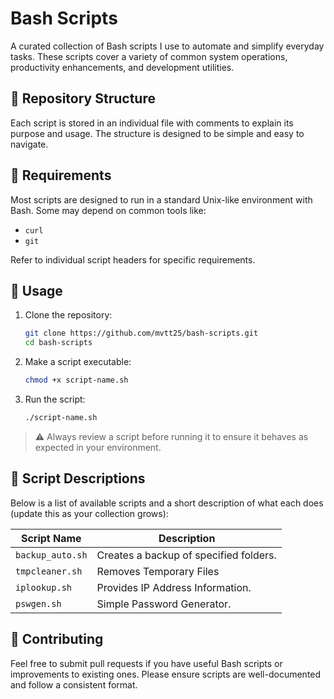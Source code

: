 # Bash Scripts

A curated collection of Bash scripts I use to automate and simplify everyday tasks. These scripts cover a variety of common system operations, productivity enhancements, and development utilities.

## 📁 Repository Structure

Each script is stored in an individual file with comments to explain its purpose and usage. The structure is designed to be simple and easy to navigate.

## 🔧 Requirements

Most scripts are designed to run in a standard Unix-like environment with Bash. Some may depend on common tools like:

- `curl`
- `git`

Refer to individual script headers for specific requirements.

## 🚀 Usage

1. Clone the repository:
   ```bash
   git clone https://github.com/mvtt25/bash-scripts.git
   cd bash-scripts
   ```

2. Make a script executable:
   ```bash
   chmod +x script-name.sh
   ```

3. Run the script:
   ```bash
   ./script-name.sh
   ```

> ⚠️ Always review a script before running it to ensure it behaves as expected in your environment.

## 📜 Script Descriptions

Below is a list of available scripts and a short description of what each does (update this as your collection grows):

| Script Name        | Description                            |
|--------------------|----------------------------------------|
| `backup_auto.sh`   | Creates a backup of specified folders. |
| `tmpcleaner.sh`    | Removes Temporary Files                |
| `iplookup.sh`      | Provides IP Address Information.       |
| `pswgen.sh`        | Simple Password Generator.             |


## 🧪 Contributing

Feel free to submit pull requests if you have useful Bash scripts or improvements to existing ones. Please ensure scripts are well-documented and follow a consistent format.

